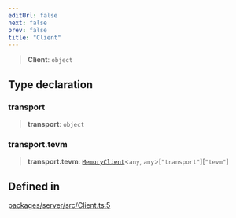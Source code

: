 ```yaml
---
editUrl: false
next: false
prev: false
title: "Client"
---
```


> **Client**: `object`

## Type declaration

### transport

> **transport**: `object`

### transport.tevm

> **transport.tevm**: [`MemoryClient`](/reference/tevm/memory-client/type-aliases/memoryclient/)\<`any`, `any`\>\[`"transport"`\]\[`"tevm"`\]

## Defined in

[packages/server/src/Client.ts:5](https://github.com/qbzzt/tevm-monorepo/blob/main/packages/server/src/Client.ts#L5)
